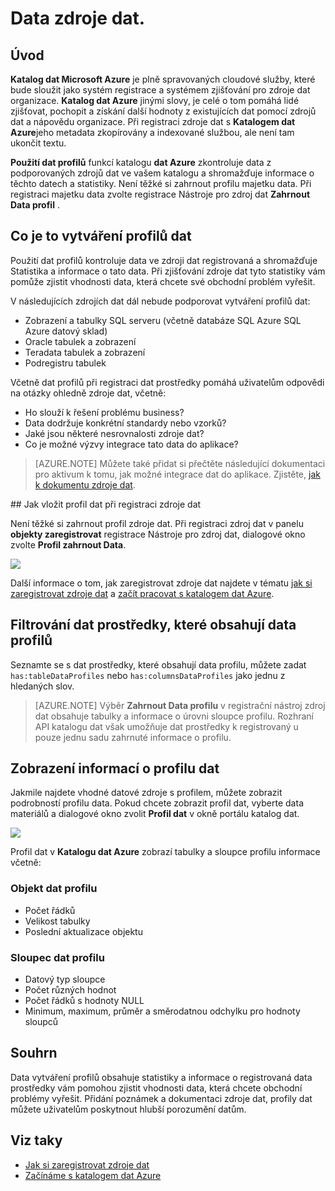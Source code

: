 <properties
    pageTitle="Jak se Data zdroje dat."
    description="Článek s postupy zvýraznění jak vložit profily dat úrovni tabulky a sloupce při registraci zdroje dat v katalogu dat Azure a použití dat profilů pochopit zdroje dat"
    services="data-catalog"
    documentationCenter=""
    authors="spelluru"
    manager="NA"
    editor=""
    tags=""/>
<tags
    ms.service="data-catalog"
    ms.devlang="NA"
    ms.topic="article"
    ms.tgt_pltfrm="NA"
    ms.workload="data-catalog"
    ms.date="09/13/2016"
    ms.author="spelluru"/>

# <a name="data-profile-data-sources"></a>Data zdroje dat.

## <a name="introduction"></a>Úvod

**Katalog dat Microsoft Azure** je plně spravovaných cloudové služby, které bude sloužit jako systém registrace a systémem zjišťování pro zdroje dat organizace. **Katalog dat Azure** jinými slovy, je celé o tom pomáhá lidé zjišťovat, pochopit a získání další hodnoty z existujících dat pomocí zdrojů dat a nápovědu organizace. Při registraci zdroje dat s **Katalogem dat Azure**jeho metadata zkopírovány a indexované službou, ale není tam ukončit textu.

**Použití dat profilů** funkcí katalogu **dat Azure** zkontroluje data z podporovaných zdrojů dat ve vašem katalogu a shromažďuje informace o těchto datech a statistiky. Není těžké si zahrnout profilu majetku data. Při registraci majetku data zvolte registrace Nástroje pro zdroj dat **Zahrnout Data profil** .

## <a name="what-is-data-profiling"></a>Co je to vytváření profilů dat

Použití dat profilů kontroluje data ve zdroji dat registrovaná a shromažďuje Statistika a informace o tato data. Při zjišťování zdroje dat tyto statistiky vám pomůže zjistit vhodnosti data, která chcete své obchodní problém vyřešit.

<!-- In [How to discover data sources](data-catalog-how-to-discover.md), you learn about **Azure Data Catalog's** extensive search capabilities including searching for data assets that have a profile. See [How to include a data profile when registering a data source](#howto). -->

V následujících zdrojích dat dál nebude podporovat vytváření profilů dat:

- Zobrazení a tabulky SQL serveru (včetně databáze SQL Azure SQL Azure datový sklad)
- Oracle tabulek a zobrazení
- Teradata tabulek a zobrazení
- Podregistru tabulek

Včetně dat profilů při registraci dat prostředky pomáhá uživatelům odpovědi na otázky ohledně zdroje dat, včetně:

-   Ho slouží k řešení problému business?
-   Data dodržuje konkrétní standardy nebo vzorků?
-   Jaké jsou některé nesrovnalosti zdroje dat?
-   Co je možné výzvy integrace tato data do aplikace?

> [AZURE.NOTE] Můžete také přidat si přečtěte následující dokumentaci pro aktivum k tomu, jak možné integrace dat do aplikace. Zjistěte, [jak k dokumentu zdroje dat](data-catalog-how-to-documentation.md).


<a name="howto"/>
## <a name="how-to-include-a-data-profile-when-registering-a-data-source"></a>Jak vložit profil dat při registraci zdroje dat

Není těžké si zahrnout profil zdroje dat. Při registraci zdroj dat v panelu **objekty zaregistrovat** registrace Nástroje pro zdroj dat, dialogové okno zvolte **Profil zahrnout Data**.

![](media\data-catalog-data-profile\data-catalog-register-profile.png)

Další informace o tom, jak zaregistrovat zdroje dat najdete v tématu [jak si zaregistrovat zdroje dat](data-catalog-how-to-register.md) a [začít pracovat s katalogem dat Azure](data-catalog-get-started.md).


## <a name="filtering-on-data-assets-that-include-data-profiles"></a>Filtrování dat prostředky, které obsahují data profilů
Seznamte se s dat prostředky, které obsahují data profilu, můžete zadat `has:tableDataProfiles` nebo `has:columnsDataProfiles` jako jednu z hledaných slov.

> [AZURE.NOTE] Výběr **Zahrnout Data profilu** v registrační nástroj zdroj dat obsahuje tabulky a informace o úrovni sloupce profilu. Rozhraní API katalogu dat však umožňuje dat prostředky k registrovaný u pouze jednu sadu zahrnuté informace o profilu.

## <a name="viewing-data-profile-information"></a>Zobrazení informací o profilu dat

Jakmile najdete vhodné datové zdroje s profilem, můžete zobrazit podrobností profilu data. Pokud chcete zobrazit profil dat, vyberte data materiálů a dialogové okno zvolit **Profil dat** v okně portálu katalog dat.

![](media\data-catalog-data-profile\data-catalog-view.png)

Profil dat v **Katalogu dat Azure** zobrazí tabulky a sloupce profilu informace včetně:

### <a name="object-data-profile"></a>Objekt dat profilu

-   Počet řádků
-   Velikost tabulky
-   Poslední aktualizace objektu

### <a name="column-data-profile"></a>Sloupec dat profilu

- Datový typ sloupce
- Počet různých hodnot
- Počet řádků s hodnoty NULL
- Minimum, maximum, průměr a směrodatnou odchylku pro hodnoty sloupců

## <a name="summary"></a>Souhrn
Data vytváření profilů obsahuje statistiky a informace o registrovaná data prostředky vám pomohou zjistit vhodnosti data, která chcete obchodní problémy vyřešit. Přidání poznámek a dokumentaci zdroje dat, profily dat můžete uživatelům poskytnout hlubší porozumění datům.


## <a name="see-also"></a>Viz taky
-   [Jak si zaregistrovat zdroje dat](data-catalog-how-to-register.md)
-   [Začínáme s katalogem dat Azure](data-catalog-get-started.md)
